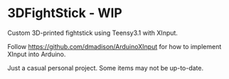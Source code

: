 # 3DFightStick - WIP
Custom 3D-printed fightstick using Teensy3.1 with XInput.

Follow https://github.com/dmadison/ArduinoXInput for how to implement XInput into Arduino.

Just a casual personal project.
Some items may not be up-to-date.
